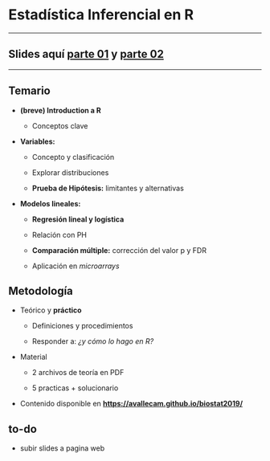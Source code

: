 # Estadística Inferencial en R

-------

## Slides aquí [parte 01](https://avallecam.github.io/biostat2019/00-biostat2019-slides.html) y [parte 02](https://drive.google.com/file/d/1eYpsI9wNiIWYfYYikJLTJa6gka1P40hJ/view?usp=sharing)

-------

## Temario

- __(breve) Introduction a R__

  * Conceptos clave

- __Variables:__ 

  * Concepto y clasificación

  * Explorar distribuciones

  * __Prueba de Hipótesis:__ limitantes y alternativas

- __Modelos lineales:__ 

  * __Regresión lineal y logística__

  * Relación con PH

  * __Comparación múltiple:__ corrección del valor p y FDR

  * Aplicación en _microarrays_

## Metodología

- Teórico y __práctico__

  * Definiciones y procedimientos
  
  * Responder a: _¿y cómo lo hago en R?_

- Material

  * 2 archivos de teoría en PDF
  
  * 5 practicas + solucionario 

- Contenido disponible en __https://avallecam.github.io/biostat2019/__


## to-do

- subir slides a pagina web
